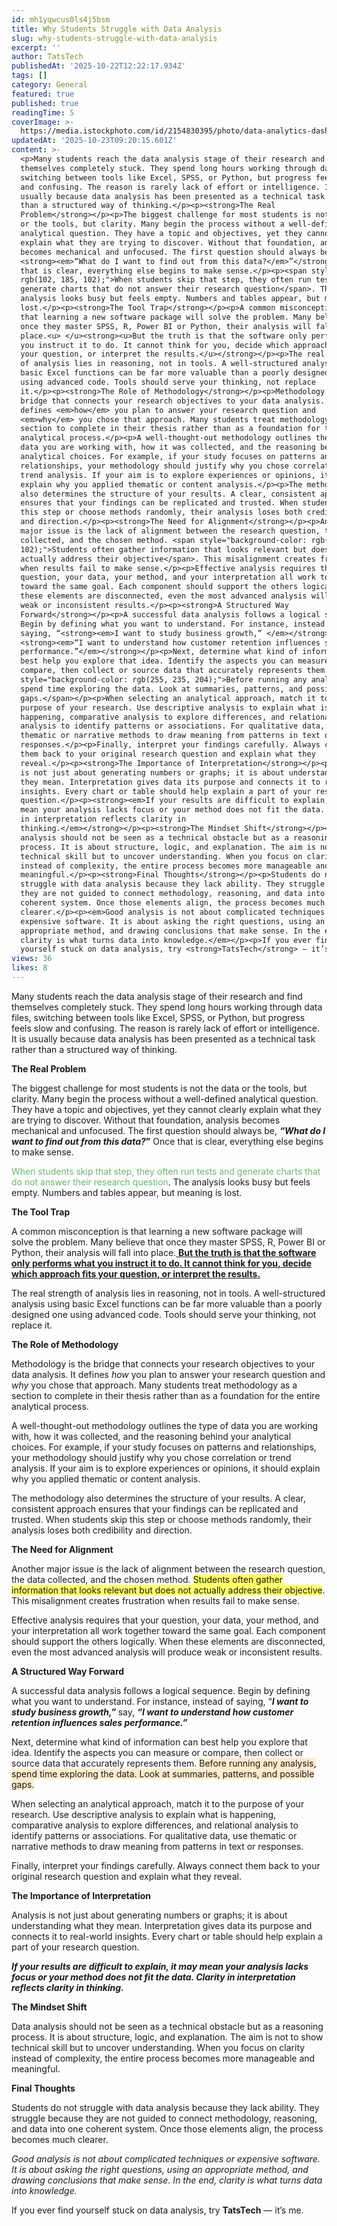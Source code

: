 ```yaml
---
id: mh1yqwcus0ls4j5bsm
title: Why Students Struggle with Data Analysis
slug: why-students-struggle-with-data-analysis
excerpt: ''
author: TatsTech
publishedAt: '2025-10-22T12:22:17.934Z'
tags: []
category: General
featured: true
published: true
readingTime: 5
coverImage: >-
  https://media.istockphoto.com/id/2154830395/photo/data-analytics-dashboard-display-business-and-financial-investment-hud-infographic-of.jpg?s=612x612&w=0&k=20&c=xhE1DylfgB5g-9JxzJEs16ZTD4hhAsB7EBx0U8L3gYU=
updatedAt: '2025-10-23T09:20:15.601Z'
content: >-
  <p>Many students reach the data analysis stage of their research and find
  themselves completely stuck. They spend long hours working through data files,
  switching between tools like Excel, SPSS, or Python, but progress feels slow
  and confusing. The reason is rarely lack of effort or intelligence. It is
  usually because data analysis has been presented as a technical task rather
  than a structured way of thinking.</p><p><strong>The Real
  Problem</strong></p><p>The biggest challenge for most students is not the data
  or the tools, but clarity. Many begin the process without a well-defined
  analytical question. They have a topic and objectives, yet they cannot clearly
  explain what they are trying to discover. Without that foundation, analysis
  becomes mechanical and unfocused. The first question should always be,
  <strong><em>“What do I want to find out from this data?</em>”</strong> Once
  that is clear, everything else begins to make sense.</p><p><span style="color:
  rgb(102, 185, 102);">When students skip that step, they often run tests and
  generate charts that do not answer their research question</span>. The
  analysis looks busy but feels empty. Numbers and tables appear, but meaning is
  lost.</p><p><strong>The Tool Trap</strong></p><p>A common misconception is
  that learning a new software package will solve the problem. Many believe that
  once they master SPSS, R, Power BI or Python, their analysis will fall into
  place.<u> </u><strong><u>But the truth is that the software only performs what
  you instruct it to do. It cannot think for you, decide which approach fits
  your question, or interpret the results.</u></strong></p><p>The real strength
  of analysis lies in reasoning, not in tools. A well-structured analysis using
  basic Excel functions can be far more valuable than a poorly designed one
  using advanced code. Tools should serve your thinking, not replace
  it.</p><p><strong>The Role of Methodology</strong></p><p>Methodology is the
  bridge that connects your research objectives to your data analysis. It
  defines <em>how</em> you plan to answer your research question and
  <em>why</em> you chose that approach. Many students treat methodology as a
  section to complete in their thesis rather than as a foundation for the entire
  analytical process.</p><p>A well-thought-out methodology outlines the type of
  data you are working with, how it was collected, and the reasoning behind your
  analytical choices. For example, if your study focuses on patterns and
  relationships, your methodology should justify why you chose correlation or
  trend analysis. If your aim is to explore experiences or opinions, it should
  explain why you applied thematic or content analysis.</p><p>The methodology
  also determines the structure of your results. A clear, consistent approach
  ensures that your findings can be replicated and trusted. When students skip
  this step or choose methods randomly, their analysis loses both credibility
  and direction.</p><p><strong>The Need for Alignment</strong></p><p>Another
  major issue is the lack of alignment between the research question, the data
  collected, and the chosen method. <span style="background-color: rgb(255, 255,
  102);">Students often gather information that looks relevant but does not
  actually address their objective</span>. This misalignment creates frustration
  when results fail to make sense.</p><p>Effective analysis requires that your
  question, your data, your method, and your interpretation all work together
  toward the same goal. Each component should support the others logically. When
  these elements are disconnected, even the most advanced analysis will produce
  weak or inconsistent results.</p><p><strong>A Structured Way
  Forward</strong></p><p>A successful data analysis follows a logical sequence.
  Begin by defining what you want to understand. For instance, instead of
  saying, “<strong><em>I want to study business growth,” </em></strong>say,
  <strong><em>“I want to understand how customer retention influences sales
  performance.”</em></strong></p><p>Next, determine what kind of information can
  best help you explore that idea. Identify the aspects you can measure or
  compare, then collect or source data that accurately represents them. <span
  style="background-color: rgb(255, 235, 204);">Before running any analysis,
  spend time exploring the data. Look at summaries, patterns, and possible
  gaps.</span></p><p>When selecting an analytical approach, match it to the
  purpose of your research. Use descriptive analysis to explain what is
  happening, comparative analysis to explore differences, and relational
  analysis to identify patterns or associations. For qualitative data, use
  thematic or narrative methods to draw meaning from patterns in text or
  responses.</p><p>Finally, interpret your findings carefully. Always connect
  them back to your original research question and explain what they
  reveal.</p><p><strong>The Importance of Interpretation</strong></p><p>Analysis
  is not just about generating numbers or graphs; it is about understanding what
  they mean. Interpretation gives data its purpose and connects it to real-world
  insights. Every chart or table should help explain a part of your research
  question.</p><p><strong><em>If your results are difficult to explain, it may
  mean your analysis lacks focus or your method does not fit the data. Clarity
  in interpretation reflects clarity in
  thinking.</em></strong></p><p><strong>The Mindset Shift</strong></p><p>Data
  analysis should not be seen as a technical obstacle but as a reasoning
  process. It is about structure, logic, and explanation. The aim is not to show
  technical skill but to uncover understanding. When you focus on clarity
  instead of complexity, the entire process becomes more manageable and
  meaningful.</p><p><strong>Final Thoughts</strong></p><p>Students do not
  struggle with data analysis because they lack ability. They struggle because
  they are not guided to connect methodology, reasoning, and data into one
  coherent system. Once those elements align, the process becomes much
  clearer.</p><p><em>Good analysis is not about complicated techniques or
  expensive software. It is about asking the right questions, using an
  appropriate method, and drawing conclusions that make sense. In the end,
  clarity is what turns data into knowledge.</em></p><p>If you ever find
  yourself stuck on data analysis, try <strong>TatsTech</strong> — it’s me.</p>
views: 36
likes: 8
---
```

<p>Many students reach the data analysis stage of their research and find themselves completely stuck. They spend long hours working through data files, switching between tools like Excel, SPSS, or Python, but progress feels slow and confusing. The reason is rarely lack of effort or intelligence. It is usually because data analysis has been presented as a technical task rather than a structured way of thinking.</p><p><strong>The Real Problem</strong></p><p>The biggest challenge for most students is not the data or the tools, but clarity. Many begin the process without a well-defined analytical question. They have a topic and objectives, yet they cannot clearly explain what they are trying to discover. Without that foundation, analysis becomes mechanical and unfocused. The first question should always be, <strong><em>“What do I want to find out from this data?</em>”</strong> Once that is clear, everything else begins to make sense.</p><p><span style="color: rgb(102, 185, 102);">When students skip that step, they often run tests and generate charts that do not answer their research question</span>. The analysis looks busy but feels empty. Numbers and tables appear, but meaning is lost.</p><p><strong>The Tool Trap</strong></p><p>A common misconception is that learning a new software package will solve the problem. Many believe that once they master SPSS, R, Power BI or Python, their analysis will fall into place.<u> </u><strong><u>But the truth is that the software only performs what you instruct it to do. It cannot think for you, decide which approach fits your question, or interpret the results.</u></strong></p><p>The real strength of analysis lies in reasoning, not in tools. A well-structured analysis using basic Excel functions can be far more valuable than a poorly designed one using advanced code. Tools should serve your thinking, not replace it.</p><p><strong>The Role of Methodology</strong></p><p>Methodology is the bridge that connects your research objectives to your data analysis. It defines <em>how</em> you plan to answer your research question and <em>why</em> you chose that approach. Many students treat methodology as a section to complete in their thesis rather than as a foundation for the entire analytical process.</p><p>A well-thought-out methodology outlines the type of data you are working with, how it was collected, and the reasoning behind your analytical choices. For example, if your study focuses on patterns and relationships, your methodology should justify why you chose correlation or trend analysis. If your aim is to explore experiences or opinions, it should explain why you applied thematic or content analysis.</p><p>The methodology also determines the structure of your results. A clear, consistent approach ensures that your findings can be replicated and trusted. When students skip this step or choose methods randomly, their analysis loses both credibility and direction.</p><p><strong>The Need for Alignment</strong></p><p>Another major issue is the lack of alignment between the research question, the data collected, and the chosen method. <span style="background-color: rgb(255, 255, 102);">Students often gather information that looks relevant but does not actually address their objective</span>. This misalignment creates frustration when results fail to make sense.</p><p>Effective analysis requires that your question, your data, your method, and your interpretation all work together toward the same goal. Each component should support the others logically. When these elements are disconnected, even the most advanced analysis will produce weak or inconsistent results.</p><p><strong>A Structured Way Forward</strong></p><p>A successful data analysis follows a logical sequence. Begin by defining what you want to understand. For instance, instead of saying, “<strong><em>I want to study business growth,” </em></strong>say, <strong><em>“I want to understand how customer retention influences sales performance.”</em></strong></p><p>Next, determine what kind of information can best help you explore that idea. Identify the aspects you can measure or compare, then collect or source data that accurately represents them. <span style="background-color: rgb(255, 235, 204);">Before running any analysis, spend time exploring the data. Look at summaries, patterns, and possible gaps.</span></p><p>When selecting an analytical approach, match it to the purpose of your research. Use descriptive analysis to explain what is happening, comparative analysis to explore differences, and relational analysis to identify patterns or associations. For qualitative data, use thematic or narrative methods to draw meaning from patterns in text or responses.</p><p>Finally, interpret your findings carefully. Always connect them back to your original research question and explain what they reveal.</p><p><strong>The Importance of Interpretation</strong></p><p>Analysis is not just about generating numbers or graphs; it is about understanding what they mean. Interpretation gives data its purpose and connects it to real-world insights. Every chart or table should help explain a part of your research question.</p><p><strong><em>If your results are difficult to explain, it may mean your analysis lacks focus or your method does not fit the data. Clarity in interpretation reflects clarity in thinking.</em></strong></p><p><strong>The Mindset Shift</strong></p><p>Data analysis should not be seen as a technical obstacle but as a reasoning process. It is about structure, logic, and explanation. The aim is not to show technical skill but to uncover understanding. When you focus on clarity instead of complexity, the entire process becomes more manageable and meaningful.</p><p><strong>Final Thoughts</strong></p><p>Students do not struggle with data analysis because they lack ability. They struggle because they are not guided to connect methodology, reasoning, and data into one coherent system. Once those elements align, the process becomes much clearer.</p><p><em>Good analysis is not about complicated techniques or expensive software. It is about asking the right questions, using an appropriate method, and drawing conclusions that make sense. In the end, clarity is what turns data into knowledge.</em></p><p>If you ever find yourself stuck on data analysis, try <strong>TatsTech</strong> — it’s me.</p>
